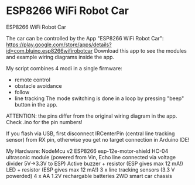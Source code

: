 # ESP8266 WiFi Robot Car
 ESP8266 WiFi Robot Car

 The car can be controlled by the App "ESP8266 WiFi Robot Car":
 https://play.google.com/store/apps/details?id=com.bluino.esp8266wifirobotcar
 Download this app to see the modules and example wiring diagrams inside the app.
 
 My script combines 4 modi in a single firmware:
 - remote control
 - obstacle avoidance
 - follow
 - line tracking
 The mode switching is done in a loop by pressing "beep" button in the app.
 
 ATTENTION: the pins differ from the original wiring diagram in the app.
 Check .ino for the pin numbers!
 
 If you flash via USB, first disconnect IRCenterPin (central line tracking sensor) from RX pin, otherwise you get no target connection in Arduino IDE!
 
 My Hardware:
 NodeMcu v2 ESP8266
 esp-12e-motor-shield
 HC-04 ultrasonic module (powered from Vin, Echo line connected via voltage divider 5V->3.3V to ESP)
 Active buzzer + resistor (ESP gives max 12 mA!)
 LED + resistor (ESP gives max 12 mA!)
 3 x line tracking sensors (3.3 V powerded)
 4 x AA 1.2V rechargable batteries
 2WD smart car chassis
 
 